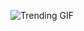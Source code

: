 ![Trending GIF](https://media1.giphy.com/media/v1.Y2lkPThiYjIxNzcyaW5reXB0Y25kdGtycWg3enFjZnF5ZHFqZG01eXBlMzY4NTc2eWIwMiZlcD12MV9naWZzX3NlYXJjaCZjdD1n/CuuSHzuc0O166MRfjt/giphy.gif)

